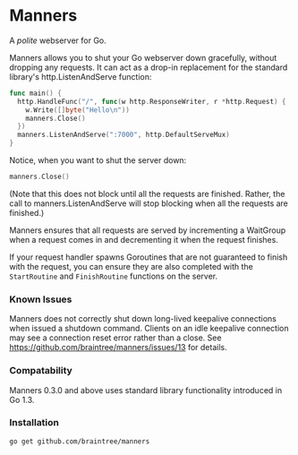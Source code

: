 # Manners

A *polite* webserver for Go.

Manners allows you to shut your Go webserver down gracefully, without dropping any requests. It can act as a drop-in replacement for the standard library's http.ListenAndServe function:

```go
func main() {
  http.HandleFunc("/", func(w http.ResponseWriter, r *http.Request) {
    w.Write([]byte("Hello\n"))
    manners.Close()
  })
  manners.ListenAndServe(":7000", http.DefaultServeMux)
}
```

Notice, when you want to shut the server down:

```go
manners.Close()
```

(Note that this does not block until all the requests are finished. Rather, the call to manners.ListenAndServe will stop blocking when all the requests are finished.)

Manners ensures that all requests are served by incrementing a WaitGroup when a request comes in and decrementing it when the request finishes.

If your request handler spawns Goroutines that are not guaranteed to finish with the request, you can ensure they are also completed with the `StartRoutine` and `FinishRoutine` functions on the server.

### Known Issues

Manners does not correctly shut down long-lived keepalive connections when issued a shutdown command. Clients on an idle keepalive connection may see a connection reset error rather than a close. See https://github.com/braintree/manners/issues/13 for details.

### Compatability

Manners 0.3.0 and above uses standard library functionality introduced in Go 1.3.

### Installation

`go get github.com/braintree/manners`
